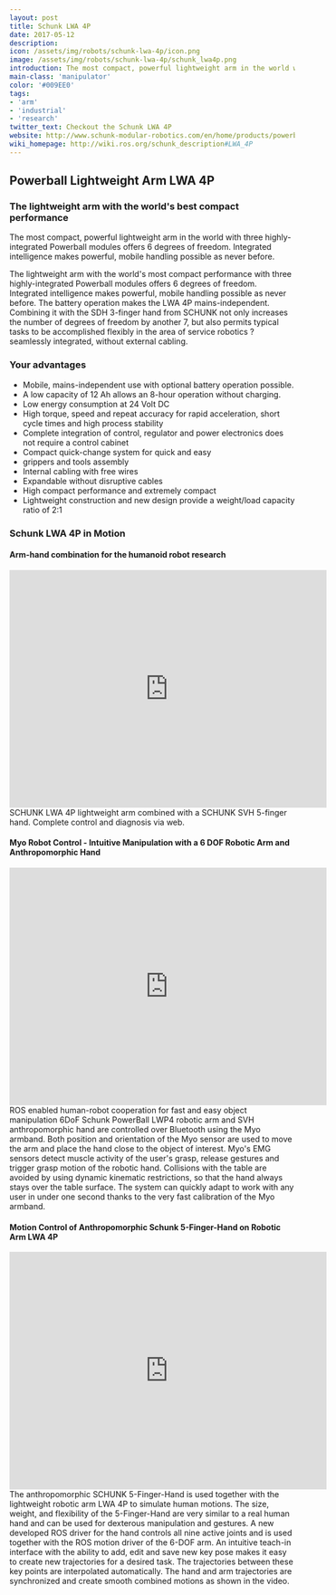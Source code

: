 ```yaml
---
layout: post
title: Schunk LWA 4P
date: 2017-05-12
description:
icon: /assets/img/robots/schunk-lwa-4p/icon.png
image: /assets/img/robots/schunk-lwa-4p/schunk_lwa4p.png
introduction: The most compact, powerful lightweight arm in the world with three highly-integrated Powerball modules offers 6 degrees of freedom. Integrated intelligence makes powerful, mobile handling possible as never before.
main-class: 'manipulator'
color: '#009EE0'
tags:
- 'arm'
- 'industrial'
- 'research'
twitter_text: Checkout the Schunk LWA 4P
website: http://www.schunk-modular-robotics.com/en/home/products/powerball-lightweight-arm-lwa-4p.html
wiki_homepage: http://wiki.ros.org/schunk_description#LWA_4P
---
```


## Powerball Lightweight Arm LWA 4P

### The lightweight arm with the world's best compact performance

The most compact, powerful lightweight arm in the world with three highly-integrated Powerball modules offers 6 degrees of freedom. Integrated intelligence makes powerful, mobile handling possible as never before.

The lightweight arm with the world's most compact performance with three highly-integrated Powerball modules offers 6 degrees of freedom. Integrated intelligence makes power­ful, mobile handling possible as never before. The battery operation makes the LWA 4P mains-independent. Combining it with the SDH 3-finger hand from SCHUNK not only increases the number of degrees of freedom by another 7, but also permits typical tasks to be accomplished flexibly in the area of service robotics ? seamlessly integrated, without external cabling.

### Your advantages

* Mobile, mains-independent use with optional battery operation possible.
* A low capacity of 12 Ah allows an 8-hour operation without charging.
* Low energy consumption at 24 Volt DC
* High torque, speed and repeat accuracy for rapid acceleration, short cycle times and high process stability
* Complete integration of control, regulator and power electronics does not require a control cabinet
* Compact quick-change system for quick and easy
* grippers and tools assembly
* Internal cabling with free wires
* Expandable without disruptive cables
* High compact performance and extremely compact
* Lightweight construction and new design provide a weight/load capacity ratio of 2:1

### Schunk LWA 4P in Motion

#### Arm-hand combination for the humanoid robot research
<iframe width="560" height="420" src="https://www.youtube-nocookie.com/embed/tSNMEQTMTNg" frameborder="0" allowfullscreen></iframe>
SCHUNK LWA 4P lightweight arm combined with a SCHUNK SVH 5-finger hand. Complete control and diagnosis via web.

#### Myo Robot Control - Intuitive Manipulation with a 6 DOF Robotic Arm and Anthropomorphic Hand
<iframe width="560" height="420" src="https://www.youtube-nocookie.com/embed/EnY56VFmAYY" frameborder="0" allowfullscreen></iframe>
ROS enabled human-robot cooperation for fast and easy object manipulation
6DoF Schunk PowerBall LWP4 robotic arm and SVH anthropomorphic hand are controlled over Bluetooth using the Myo armband. Both position and orientation of the Myo sensor are used to move the arm and place the hand close to the object of interest. Myo's EMG sensors detect muscle activity of the user's grasp, release gestures and trigger grasp motion of the robotic hand. Collisions with the table are avoided by using dynamic kinematic restrictions, so that the hand always stays over the table surface. The system can quickly adapt to work with any user in under one second thanks to the very fast calibration of the Myo armband.

#### Motion Control of Anthropomorphic Schunk 5-Finger-Hand on Robotic Arm LWA 4P
<iframe width="560" height="420" src="https://www.youtube-nocookie.com/embed/hPtSbPzROrs" frameborder="0" allowfullscreen></iframe>
The anthropomorphic SCHUNK 5-Finger-Hand is used together with the lightweight robotic arm LWA 4P to simulate human motions. The size, weight, and flexibility of the 5-Finger-Hand are very similar to a real human hand and can be used for dexterous manipulation and gestures. A new developed ROS driver for the hand controls all nine active joints and is used together with the ROS motion driver of the 6-DOF arm. An intuitive teach-in interface with the ability to add, edit and save new key pose makes it easy to create new trajectories for a desired task. The trajectories between these key points are interpolated automatically. The hand and arm trajectories are synchronized and create smooth combined motions as shown in the video. 
